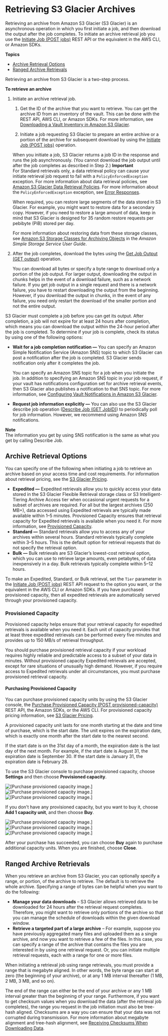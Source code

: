 # Retrieving S3 Glacier Archives<a name="downloading-an-archive-two-steps"></a>

Retrieving an archive from Amazon S3 Glacier \(S3 Glacier\) is an asynchronous operation in which you first initiate a job, and then download the output after the job completes\. To initiate an archive retrieval job you use the [Initiate Job \(POST jobs\)](api-initiate-job-post.md) REST API or the equivalent in the AWS CLI, or Amazon SDKs\.

**Topics**
+ [Archive Retrieval Options](#api-downloading-an-archive-two-steps-retrieval-options)
+ [Ranged Archive Retrievals](#downloading-an-archive-range)

Retrieving an archive from S3 Glacier is a two\-step process\.

**To retrieve an archive**

1. Initiate an archive retrieval job\.

   1. Get the ID of the archive that you want to retrieve\. You can get the archive ID from an inventory of the vault\. This can be done with the REST API, AWS CLI, or Amazon SDKs\. For more information, see [Downloading a Vault Inventory in Amazon S3 Glacier](vault-inventory.md)\. 

   1. Initiate a job requesting S3 Glacier to prepare an entire archive or a portion of the archive for subsequent download by using the [Initiate Job \(POST jobs\)](api-initiate-job-post.md) operation\. 

   When you initiate a job, S3 Glacier returns a job ID in the response and runs the job asynchronously\. \(You cannot download the job output until after the job completes as described in Step 2\.\)
**Important**  
For Standard retrievals only, a data retrieval policy can cause your initiate retrieval job request to fail with a `PolicyEnforcedException` exception\. For more information about data retrieval policies, see [Amazon S3 Glacier Data Retrieval Policies](data-retrieval-policy.md)\. For more information about the `PolicyEnforcedException` exception, see [Error Responses](api-error-responses.md)\.

   When required, you can restore large segments of the data stored in S3 Glacier\. For example, you might want to restore data for a secondary copy\. However, if you need to restore a large amount of data, keep in mind that S3 Glacier is designed for 35 random restore requests per pebibyte \(PiB\) stored per day\. 

   For more information about restoring data from these storage classes, see [ Amazon S3 Storage Classes for Archiving Objects]( https://docs.aws.amazon.com/AmazonS3/latest/dev/storage-class-intro.html#sc-glacier) in the *Amazon Simple Storage Service User Guide*\.

1. After the job completes, download the bytes using the [Get Job Output \(GET output\)](api-job-output-get.md) operation\. 

   You can download all bytes or specify a byte range to download only a portion of the job output\. For larger output, downloading the output in chunks helps in the event of a download failure, such as a network failure\. If you get job output in a single request and there is a network failure, you have to restart downloading the output from the beginning\. However, if you download the output in chunks, in the event of any failure, you need only restart the download of the smaller portion and not the entire output\. 

S3 Glacier must complete a job before you can get its output\. After completion, a job will not expire for at least 24 hours after completion, which means you can download the output within the 24\-hour period after the job is completed\. To determine if your job is complete, check its status by using one of the following options:
+ **Wait for a job completion notification —** You can specify an Amazon Simple Notification Service \(Amazon SNS\) topic to which S3 Glacier can post a notification after the job is completed\. S3 Glacier sends notification only after it completes the job\.

  You can specify an Amazon SNS topic for a job when you initiate the job\. In addition to specifying an Amazon SNS topic in your job request, if your vault has notifications configuration set for archive retrieval events, then S3 Glacier also publishes a notification to that SNS topic\. For more information, see [Configuring Vault Notifications in Amazon S3 Glacier](configuring-notifications.md)\.
+ **Request job information explicitly —** You can also use the S3 Glacier describe job operation \([Describe Job \(GET JobID\)](api-describe-job-get.md)\) to periodically poll for job information\. However, we recommend using Amazon SNS notifications\.

**Note**  
The information you get by using SNS notification is the same as what you get by calling Describe Job\. 

## Archive Retrieval Options<a name="api-downloading-an-archive-two-steps-retrieval-options"></a>

You can specify one of the following when initiating a job to retrieve an archive based on your access time and cost requirements\. For information about retrieval pricing, see the [S3 Glacier Pricing](http://aws.amazon.com/glacier/pricing/)\.
+ **Expedited —** Expedited retrievals allow you to quickly access your data stored in the S3 Glacier Flexible Retrieval storage class or S3 Intelligent\-Tiering Archive Access tier when occasional urgent requests for a subset of archives are required\. For all but the largest archives \(250 MB\+\), data accessed using Expedited retrievals are typically made available within 1–5 minutes\. Provisioned Capacity ensures that retrieval capacity for Expedited retrievals is available when you need it\. For more information, see [Provisioned Capacity](#api-downloading-an-archive-two-steps-retrieval-expedited-capacity)\. 
+ **Standard —** Standard retrievals allow you to access any of your archives within several hours\. Standard retrievals typically complete within 3–5 hours\. This is the default option for retrieval requests that do not specify the retrieval option\.
+ **Bulk —** Bulk retrievals are S3 Glacier’s lowest\-cost retrieval option, which you can use to retrieve large amounts, even petabytes, of data inexpensively in a day\. Bulk retrievals typically complete within 5–12 hours\.

To make an Expedited, Standard, or Bulk retrieval, set the `Tier` parameter in the [Initiate Job \(POST jobs\)](api-initiate-job-post.md) REST API request to the option you want, or the equivalent in the AWS CLI or Amazon SDKs\. If you have purchased provisioned capacity, then all expedited retrievals are automatically served through your provisioned capacity\. 

### Provisioned Capacity<a name="api-downloading-an-archive-two-steps-retrieval-expedited-capacity"></a>

Provisioned capacity helps ensure that your retrieval capacity for expedited retrievals is available when you need it\. Each unit of capacity provides that at least three expedited retrievals can be performed every five minutes and provides up to 150 MB/s of retrieval throughput\.

You should purchase provisioned retrieval capacity if your workload requires highly reliable and predictable access to a subset of your data in minutes\. Without provisioned capacity Expedited retrievals are accepted, except for rare situations of unusually high demand\. However, if you require access to Expedited retrievals under all circumstances, you must purchase provisioned retrieval capacity\. 

#### Purchasing Provisioned Capacity<a name="downloading-an-archive-purchase-provisioned-capacity"></a>

You can purchase provisioned capacity units by using the S3 Glacier console, the [Purchase Provisioned Capacity \(POST provisioned\-capacity\)](api-PurchaseProvisionedCapacity.md) REST API, the Amazon SDKs, or the AWS CLI\. For provisioned capacity pricing information, see [S3 Glacier Pricing](http://aws.amazon.com/glacier/pricing/)\. 

A provisioned capacity unit lasts for one month starting at the date and time of purchase, which is the start date\. The unit expires on the expiration date, which is exactly one month after the start date to the nearest second\. 

If the start date is on the 31st day of a month, the expiration date is the last day of the next month\. For example, if the start date is August 31, the expiration date is September 30\. If the start date is January 31, the expiration date is February 28\.

 To use the S3 Glacier console to purchase provisioned capacity, choose **Settings** and then choose **Provisioned capacity**\.

![\[Purchase provisioned capacity image.\]](http://docs.aws.amazon.com/amazonglacier/latest/dev/images/gl-purchase-provisoned-capacity.png)![\[Purchase provisioned capacity image.\]](http://docs.aws.amazon.com/amazonglacier/latest/dev/)![\[Purchase provisioned capacity image.\]](http://docs.aws.amazon.com/amazonglacier/latest/dev/)

If you don't have any provisioned capacity, but you want to buy it, choose **Add 1 capacity unit**, and then choose **Buy**\.

![\[Purchase provisioned capacity image.\]](http://docs.aws.amazon.com/amazonglacier/latest/dev/images/gl-buy-provisoned-capacity.png)![\[Purchase provisioned capacity image.\]](http://docs.aws.amazon.com/amazonglacier/latest/dev/)![\[Purchase provisioned capacity image.\]](http://docs.aws.amazon.com/amazonglacier/latest/dev/)

After your purchase has succeeded, you can choose **Buy** again to purchase additional capacity units\. When you are finished, choose **Close**\. 

## Ranged Archive Retrievals<a name="downloading-an-archive-range"></a>

When you retrieve an archive from S3 Glacier, you can optionally specify a range, or portion, of the archive to retrieve\. The default is to retrieve the whole archive\. Specifying a range of bytes can be helpful when you want to do the following:
+ **Manage your data downloads** – S3 Glacier allows retrieved data to be downloaded for 24 hours after the retrieval request completes\. Therefore, you might want to retrieve only portions of the archive so that you can manage the schedule of downloads within the given download window\.
+ **Retrieve a targeted part of a large archive** – For example, suppose you have previously aggregated many files and uploaded them as a single archive, and now you want to retrieve a few of the files\. In this case, you can specify a range of the archive that contains the files you are interested in by using one retrieval request\. Or, you can initiate multiple retrieval requests, each with a range for one or more files\.

When initiating a retrieval job using range retrievals, you must provide a range that is megabyte aligned\. In other words, the byte range can start at zero \(the beginning of your archive\), or at any 1 MB interval thereafter \(1 MB, 2 MB, 3 MB, and so on\)\. 

The end of the range can either be the end of your archive or any 1 MB interval greater than the beginning of your range\. Furthermore, if you want to get checksum values when you download the data \(after the retrieval job completes\), the range you request in the job initiation must also be tree\-hash aligned\. Checksums are a way you can ensure that your data was not corrupted during transmission\. For more information about megabyte alignment and tree\-hash alignment, see [Receiving Checksums When Downloading Data](checksum-calculations-range.md)\. 